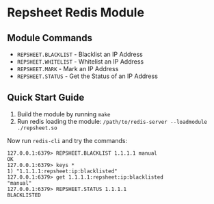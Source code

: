 # Repsheet Redis Module

## Module Commands

* `REPSHEET.BLACKLIST` - Blacklist an IP Address
* `REPSHEET.WHITELIST` - Whitelist an IP Address
* `REPSHEET.MARK`      - Mark an IP Address
* `REPSHEET.STATUS`    - Get the Status of an IP Address

## Quick Start Guide

1. Build the module by running `make`
2. Run redis loading the module: `/path/to/redis-server --loadmodule ./repsheet.so`

Now run `redis-cli` and try the commands:

```
127.0.0.1:6379> REPSHEET.BLACKLIST 1.1.1.1 manual
OK
127.0.0.1:6379> keys *
1) "1.1.1.1:repsheet:ip:blacklisted"
127.0.0.1:6379> get 1.1.1.1:repsheet:ip:blacklisted
"manual"
127.0.0.1:6379> REPSHEET.STATUS 1.1.1.1
BLACKLISTED
```
